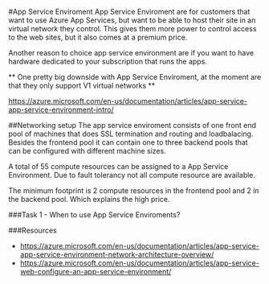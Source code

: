 #App Service Enviroment
App Service Enviroment are for customers that want to use Azure App Services, but want to be able to host their site in an virtual network they control. This gives them more power to control access to the web sites, but it also comes at a premium price. 

Another reason to choice app service environment are if you want to have hardware dedicated to your subscription that runs the apps.

** One pretty big downside with App Service Enviroment, at the moment are that they only support V1 virtual networks ** 

https://azure.microsoft.com/en-us/documentation/articles/app-service-app-service-environment-intro/

##Networking setup
The app service enviroment consists of one front end pool of machines that does SSL termination and routing and loadbalacing. 
Besides the frontend pool it can contain one to three backend pools that can be configured with different machine sizes. 

A total of 55 compute resources can be assigned to a App Service Environment. Due to fault tolerancy not all compute resource are available. 

The minimum footprint is 2 compute resources in the frontend pool and 2 in the backend pool. Which explains the high price. 

###Task 1 - When to use App Service Enviroments? 


###Resources
* https://azure.microsoft.com/en-us/documentation/articles/app-service-app-service-environment-network-architecture-overview/
* https://azure.microsoft.com/en-us/documentation/articles/app-service-web-configure-an-app-service-environment/